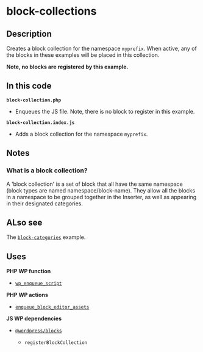 # block-collections

## Description

Creates a block collection for the namespace `myprefix`. When active, any of the blocks in these examples will be placed in this collection.

**Note, no blocks are registered by this example.**

## In this code

**`block-collection.php`**

- Enqueues the JS file. Note, there is no block to register in this example.

**`block-collection.index.js`**

- Adds a block collection for the namespace `myprefix`.

## Notes

### What is a block collection?

A 'block collection' is a set of block that all have the same namespace (block types are named namespace/block-name). They allow all the blocks in a namespace to be grouped together in the Inserter, as well as appearing in their designated categories.

## ALso see

The [`block-categories`](../block-categories/) example.

## Uses

**PHP WP function**

- [`wp_enqueue_script`](https://developer.wordpress.org/reference/functions/wp_enqueue_script/)

**PHP WP actions**

- [`enqueue_block_editor_assets`](https://developer.wordpress.org/reference/hooks/enqueue_block_editor_assets/)

**JS WP dependencies**

- [`@wordpress/blocks`](https://developer.wordpress.org/block-editor/reference-guides/packages/packages-blocks/)

  - `registerBlockCollection`
